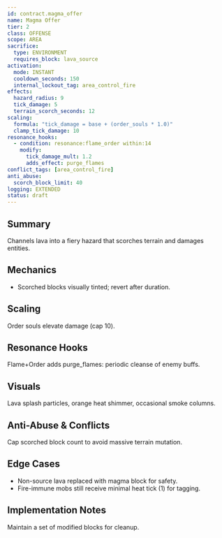 ```yaml
---
id: contract.magma_offer
name: Magma Offer
tier: 2
class: OFFENSE
scope: AREA
sacrifice:
  type: ENVIRONMENT
  requires_block: lava_source
activation:
  mode: INSTANT
  cooldown_seconds: 150
  internal_lockout_tag: area_control_fire
effects:
  hazard_radius: 9
  tick_damage: 5
  terrain_scorch_seconds: 12
scaling:
  formula: "tick_damage = base + (order_souls * 1.0)"
  clamp_tick_damage: 10
resonance_hooks:
  - condition: resonance:flame_order within:14
    modify:
      tick_damage_mult: 1.2
      adds_effect: purge_flames
conflict_tags: [area_control_fire]
anti_abuse:
  scorch_block_limit: 40
logging: EXTENDED
status: draft
---
```

## Summary
Channels lava into a fiery hazard that scorches terrain and damages entities.

## Mechanics
* Scorched blocks visually tinted; revert after duration.

## Scaling
Order souls elevate damage (cap 10).

## Resonance Hooks
Flame+Order adds purge_flames: periodic cleanse of enemy buffs.

## Visuals
Lava splash particles, orange heat shimmer, occasional smoke columns.

## Anti-Abuse & Conflicts
Cap scorched block count to avoid massive terrain mutation.

## Edge Cases
* Non-source lava replaced with magma block for safety.
* Fire-immune mobs still receive minimal heat tick (1) for tagging.

## Implementation Notes
Maintain a set of modified blocks for cleanup.
